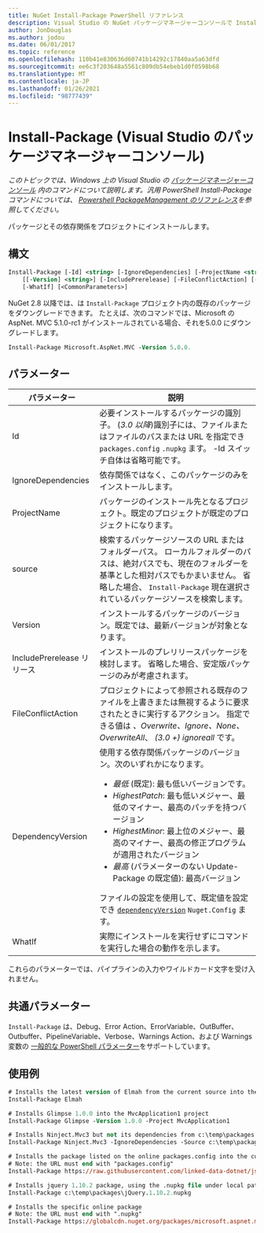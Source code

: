 ```yaml
---
title: NuGet Install-Package PowerShell リファレンス
description: Visual Studio の NuGet パッケージマネージャーコンソールで Install-Package PowerShell コマンドのリファレンスです。
author: JonDouglas
ms.author: jodou
ms.date: 06/01/2017
ms.topic: reference
ms.openlocfilehash: 110b41e830636d60741b14292c17840aa5a63dfd
ms.sourcegitcommit: ee6c3f203648a5561c809db54ebeb1d0f0598b68
ms.translationtype: MT
ms.contentlocale: ja-JP
ms.lasthandoff: 01/26/2021
ms.locfileid: "98777439"
---
```

# <a name="install-package-package-manager-console-in-visual-studio"></a>Install-Package (Visual Studio のパッケージマネージャーコンソール)

*このトピックでは、Windows 上の Visual Studio の [パッケージマネージャーコンソール](../../consume-packages/install-use-packages-powershell.md) 内のコマンドについて説明します。汎用 PowerShell Install-Package コマンドについては、 [Powershell PackageManagement のリファレンス](/powershell/module/packagemanagement/?view=powershell-6)を参照してください。*

パッケージとその依存関係をプロジェクトにインストールします。

## <a name="syntax"></a>構文

```ps
Install-Package [-Id] <string> [-IgnoreDependencies] [-ProjectName <string>] [[-Source] <string>] 
    [[-Version] <string>] [-IncludePrerelease] [-FileConflictAction] [-DependencyVersion]
    [-WhatIf] [<CommonParameters>]
```

NuGet 2.8 以降では、は `Install-Package` プロジェクト内の既存のパッケージをダウングレードできます。 たとえば、次のコマンドでは、Microsoft の AspNet. MVC 5.1.0-rc1 がインストールされている場合、それを5.0.0 にダウングレードします。

```ps
Install-Package Microsoft.AspNet.MVC -Version 5.0.0.
```

## <a name="parameters"></a>パラメーター

| パラメーター | 説明 |
| --- | --- |
| Id | 必要インストールするパッケージの識別子。 (*3.0 以降*)識別子には、ファイルまたはファイルのパスまたは URL を指定でき `packages.config` `.nupkg` ます。 -Id スイッチ自体は省略可能です。 |
| IgnoreDependencies | 依存関係ではなく、このパッケージのみをインストールします。 |
| ProjectName | パッケージのインストール先となるプロジェクト。既定のプロジェクトが既定のプロジェクトになります。 |
| source | 検索するパッケージソースの URL またはフォルダーパス。 ローカルフォルダーのパスは、絶対パスでも、現在のフォルダーを基準とした相対パスでもかまいません。 省略した場合、 `Install-Package` 現在選択されているパッケージソースを検索します。 |
| Version | インストールするパッケージのバージョン。既定では、最新バージョンが対象となります。 |
| IncludePrerelease リリース | インストールのプレリリースパッケージを検討します。 省略した場合、安定版パッケージのみが考慮されます。 |
| FileConflictAction | プロジェクトによって参照される既存のファイルを上書きまたは無視するように要求されたときに実行するアクション。 指定できる値は *、Overwrite、Ignore、None、OverwriteAll*、 *(3.0 +)* *ignoreall* です。 |
| DependencyVersion | 使用する依存関係パッケージのバージョン。次のいずれかになります。<br/><ul><li>*最低* (既定): 最も低いバージョンです。</li><li>*HighestPatch*: 最も低いメジャー、最低のマイナー、最高のパッチを持つバージョン</li><li>*HighestMinor*: 最上位のメジャー、最高のマイナー、最高の修正プログラムが適用されたバージョン</li><li>*最高* (パラメーターのない Update-Package の既定値): 最高バージョン</li></ul>ファイルの設定を使用して、既定値を設定でき [`dependencyVersion`](../nuget-config-file.md#config-section) `Nuget.Config` ます。 |
| WhatIf | 実際にインストールを実行せずにコマンドを実行した場合の動作を示します。 |

これらのパラメーターでは、パイプラインの入力やワイルドカード文字を受け入れません。

## <a name="common-parameters"></a>共通パラメーター

`Install-Package` は、Debug、Error Action、ErrorVariable、OutBuffer、Outbuffer、PipelineVariable、Verbose、Warnings Action、および Warnings 変数の [一般的な PowerShell パラメーター](/powershell/module/microsoft.powershell.core/about/about_commonparameters)をサポートしています。

## <a name="examples"></a>使用例

```ps
# Installs the latest version of Elmah from the current source into the default project
Install-Package Elmah

# Installs Glimpse 1.0.0 into the MvcApplication1 project
Install-Package Glimpse -Version 1.0.0 -Project MvcApplication1

# Installs Ninject.Mvc3 but not its dependencies from c:\temp\packages
Install-Package Ninject.Mvc3 -IgnoreDependencies -Source c:\temp\packages

# Installs the package listed on the online packages.config into the current project
# Note: the URL must end with "packages.config"
Install-Package https://raw.githubusercontent.com/linked-data-dotnet/json-ld.net/master/.nuget/packages.config

# Installs jquery 1.10.2 package, using the .nupkg file under local path of c:\temp\packages
Install-Package c:\temp\packages\jQuery.1.10.2.nupkg

# Installs the specific online package
# Note: the URL must end with ".nupkg"
Install-Package https://globalcdn.nuget.org/packages/microsoft.aspnet.mvc.5.2.3.nupkg
```